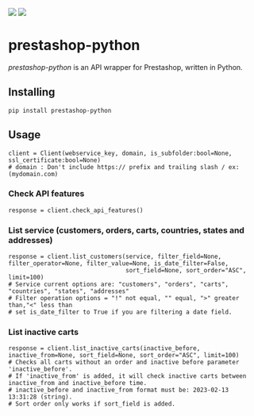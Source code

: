 ![](https://img.shields.io/badge/version-0.1.2-success) ![](https://img.shields.io/badge/Python-3.8%20|%203.9%20|%203.10%20|%203.11-4B8BBE?logo=python&logoColor=white)
# prestashop-python

*prestashop-python* is an API wrapper for Prestashop, written in Python.
## Installing
```
pip install prestashop-python
```
## Usage
```
client = Client(webservice_key, domain, is_subfolder:bool=None, ssl_certificate:bool=None)
# domain : Don't include https:// prefix and trailing slash / ex:(mydomain.com)
```
### Check API features
```
response = client.check_api_features()
```
### List service (customers, orders, carts, countries, states and addresses)
```
response = client.list_customers(service, filter_field=None, filter_operator=None, filter_value=None, is_date_filter=False,
                                 sort_field=None, sort_order="ASC", limit=100)
# Service current options are: "customers", "orders", "carts", "countries", "states", "addresses"
# Filter operation options = "!" not equal, "" equal, ">" greater than,"<" less than
# set is_date_filter to True if you are filtering a date field.
```
### List inactive carts
```
response = client.list_inactive_carts(inactive_before, inactive_from=None, sort_field=None, sort_order="ASC", limit=100)
# Checks all carts without an order and inactive before parameter 'inactive_before'.  
# If 'inactive_from' is added, it will check inactive carts between inactive_from and inactive_before time.  
# inactive_before and inactive_from format must be: 2023-02-13 13:31:28 (string).  
# Sort order only works if sort_field is added. 
```
